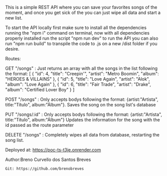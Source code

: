 This is a simple REST API where you can save your favorites songs of the moment, and once you get sick of the you can just wipe
all data and start a new list.

To start the API locally first make sure to install all the dependencies running the "npm i" command on terminal,
now with all dependencies properly installed run the script "npm run dev" to run the API you can also run "npm run build" to transpile
the code to .js on a new /dist folder if you desire.

Routes:

GET "/songs" : 
Just returns an array with all the songs in the list following the format:
[
  {
    "id": 4,
    "title": "Creepin'",
    "artist": "Metro Boomin",
    "album": "HEROES & VILLAINS"
  },
  {
    "id": 5,
    "title": "Love Again",
    "artist": "Alok",
    "album": "Love Again"
  },
  {
    "id": 6,
    "title": "Fair Trade",
    "artist": "Drake",
    "album": "Certified Lover Boy"
  }
]

POST "/songs" : 
Only accepts bodys following the format: {artist:"Artista", title:"Título", album:"Álbum"}.
Saves the song on the song list's database

PUT "/songs/:id" :
Only accepts bodys following the format: {artist:"Artista", title:"Título", album:"Álbum"}
Updates the information for the song with the id passed as the route parameter

DELETE "/songs" :
Completely wipes all data from database, restarting the song list.

Deployed at: https://poc-ts-t3je.onrender.com

Author:Breno Curvello dos Santos Breves

`Git: https://github.com/brenobreves`
